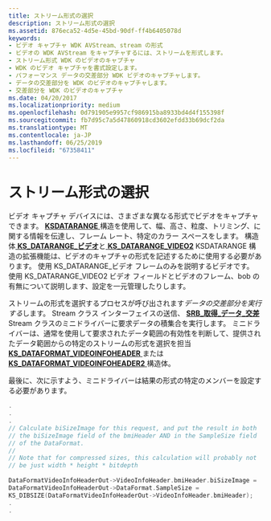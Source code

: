 ```yaml
---
title: ストリーム形式の選択
description: ストリーム形式の選択
ms.assetid: 876eca52-4d5e-45bd-90df-ff4b6405078d
keywords:
- ビデオ キャプチャ WDK AVStream、stream の形式
- ビデオの WDK AVStream をキャプチャするには、ストリームを形式します。
- ストリーム形式 WDK のビデオのキャプチャ
- WDK のビデオ キャプチャを書式設定します。
- パフォーマンス データの交差部分 WDK ビデオのキャプチャします。
- データの交差部分を WDK のビデオのキャプチャします。
- 交差部分を WDK のビデオのキャプチャ
ms.date: 04/20/2017
ms.localizationpriority: medium
ms.openlocfilehash: 0d791905e9957cf986915ba8933bd4d4f155398f
ms.sourcegitcommit: fb7d95c7a5d47860918cd3602efdd33b69dcf2da
ms.translationtype: MT
ms.contentlocale: ja-JP
ms.lasthandoff: 06/25/2019
ms.locfileid: "67358411"
---
```

# <a name="selecting-a-stream-format"></a>ストリーム形式の選択


ビデオ キャプチャ デバイスには、さまざまな異なる形式でビデオをキャプチャできます。 [ **KSDATARANGE** ](https://docs.microsoft.com/previous-versions/ff561658(v=vs.85))構造を使用して、幅、高さ、粒度、トリミング、に関する情報を伝達し、フレーム レート、特定のカラー スペースをします。 構造体[ **KS\_DATARANGE\_ビデオ**](https://docs.microsoft.com/windows-hardware/drivers/ddi/content/ksmedia/ns-ksmedia-tagks_datarange_video)と[ **KS\_DATARANGE\_VIDEO2**](https://docs.microsoft.com/windows-hardware/drivers/ddi/content/ksmedia/ns-ksmedia-tagks_datarange_video2) KSDATARANGE 構造の拡張機能は、ビデオのキャプチャの形式を記述するために使用する必要があります。 使用 KS\_DATARANGE\_ビデオ フレームのみを説明するビデオです。 使用 KS\_DATARANGE\_VIDEO2 ビデオ フィールドとビデオのフレーム、bob の有無について説明します、設定を一元管理したりします。

ストリームの形式を選択するプロセスが呼び出されます*データの交差部分を実行する*します。 Stream クラス インターフェイスの送信、 [ **SRB\_取得\_データ\_交差**](https://docs.microsoft.com/windows-hardware/drivers/stream/srb-get-data-intersection) Stream クラスのミニドライバーに要求データの積集合を実行します。 ミニドライバーは、通常を使用して要求されたデータ範囲の有効性を判断して、提供されたデータ範囲からの特定のストリームの形式を選択を担当[ **KS\_DATAFORMAT\_VIDEOINFOHEADER** ](https://docs.microsoft.com/windows-hardware/drivers/ddi/content/ksmedia/ns-ksmedia-tagks_dataformat_videoinfoheader)または[ **KS\_DATAFORMAT\_VIDEOINFOHEADER2** ](https://docs.microsoft.com/windows-hardware/drivers/ddi/content/ksmedia/ns-ksmedia-tagks_dataformat_videoinfoheader2)構造体。

最後に、次に示すよう、ミニドライバーは結果の形式の特定のメンバーを設定する必要があります。

```cpp
.
.
.
// Calculate biSizeImage for this request, and put the result in both
// the biSizeImage field of the bmiHeader AND in the SampleSize field
// of the DataFormat.
//
// Note that for compressed sizes, this calculation will probably not
// be just width * height * bitdepth
 
DataFormatVideoInfoHeaderOut->VideoInfoHeader.bmiHeader.biSizeImage =
DataFormatVideoInfoHeaderOut->DataFormat.SampleSize = 
KS_DIBSIZE(DataFormatVideoInfoHeaderOut->VideoInfoHeader.bmiHeader);
.
.
```

 

 




